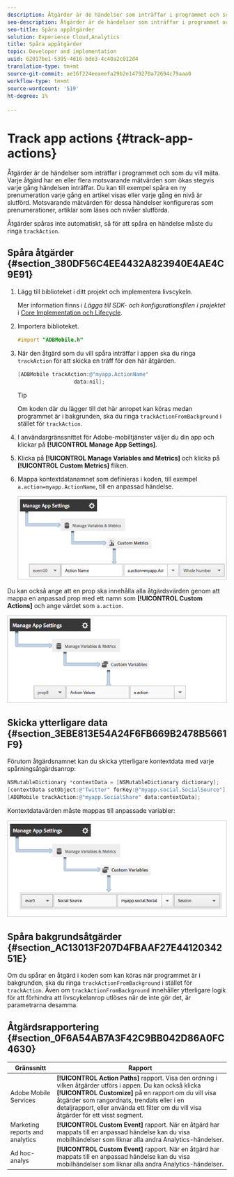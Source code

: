 ```yaml
---
description: Åtgärder är de händelser som inträffar i programmet och som du vill mäta. Varje åtgärd har en eller flera motsvarande mätvärden som ökas stegvis varje gång händelsen inträffar. Du kan till exempel spåra en ny prenumeration varje gång en artikel visas eller varje gång en nivå är slutförd. Motsvarande mätvärden för dessa händelser konfigureras som prenumerationer, artiklar som läses och nivåer slutförda.
seo-description: Åtgärder är de händelser som inträffar i programmet och som du vill mäta. Varje åtgärd har en eller flera motsvarande mätvärden som ökas stegvis varje gång händelsen inträffar. Du kan till exempel spåra en ny prenumeration varje gång en artikel visas eller varje gång en nivå är slutförd. Motsvarande mätvärden för dessa händelser konfigureras som prenumerationer, artiklar som läses och nivåer slutförda.
seo-title: Spåra appåtgärder
solution: Experience Cloud,Analytics
title: Spåra appåtgärder
topic: Developer and implementation
uuid: 62017be1-5395-4d16-bde3-4c40a2c012d4
translation-type: tm+mt
source-git-commit: ae16f224eeaeefa29b2e1479270a72694c79aaa0
workflow-type: tm+mt
source-wordcount: '519'
ht-degree: 1%

---
```



# Track app actions {#track-app-actions}

Åtgärder är de händelser som inträffar i programmet och som du vill mäta. Varje åtgärd har en eller flera motsvarande mätvärden som ökas stegvis varje gång händelsen inträffar. Du kan till exempel spåra en ny prenumeration varje gång en artikel visas eller varje gång en nivå är slutförd. Motsvarande mätvärden för dessa händelser konfigureras som prenumerationer, artiklar som läses och nivåer slutförda.

Åtgärder spåras inte automatiskt, så för att spåra en händelse måste du ringa `trackAction`.

## Spåra åtgärder {#section_380DF56C4EE4432A823940E4AE4C9E91}

1. Lägg till biblioteket i ditt projekt och implementera livscykeln.

   Mer information finns i *Lägga till SDK- och konfigurationsfilen i projektet* i [Core Implementation och Lifecycle](/help/ios/getting-started/dev-qs.md).
1. Importera biblioteket.

   ```objective-c
   #import "ADBMobile.h"
   ```

1. När den åtgärd som du vill spåra inträffar i appen ska du ringa `trackAction` för att skicka en träff för den här åtgärden.

   ```objective-c
   [ADBMobile trackAction:@"myapp.ActionName"  
                     data:nil];
   ```

   >[!TIP]
   >
   >Om koden där du lägger till det här anropet kan köras medan programmet är i bakgrunden, ska du ringa `trackActionFromBackground` i stället för `trackAction`.

1. I användargränssnittet för Adobe-mobiltjänster väljer du din app och klickar på **[!UICONTROL Manage App Settings]**.

1. Klicka på **[!UICONTROL Manage Variables and Metrics]** och klicka på **[!UICONTROL Custom Metrics]** fliken.

1. Mappa kontextdatanamnet som definieras i koden, till exempel `a.action=myapp.ActionName`, till en anpassad händelse.

   ![](assets/map-event-context-data.png)

Du kan också ange att en prop ska innehålla alla åtgärdsvärden genom att mappa en anpassad prop med ett namn som **[!UICONTROL Custom Actions]** och ange värdet som `a.action`.

![](assets/map-custom-prop.png)

## Skicka ytterligare data {#section_3EBE813E54A24F6FB669B2478B5661F9}

Förutom åtgärdsnamnet kan du skicka ytterligare kontextdata med varje spårningsåtgärdsanrop:

```objective-c
NSMutableDictionary *contextData = [NSMutableDictionary dictionary]; 
[contextData setObject:@"Twitter" forKey:@"myapp.social.SocialSource"]; 
[ADBMobile trackAction:@"myapp.SocialShare" data:contextData];
```

Kontextdatavärden måste mappas till anpassade variabler:

![](assets/map-variable-context-action.png)

## Spåra bakgrundsåtgärder {#section_AC13013F207D4FBAAF27E4412034251E}

Om du spårar en åtgärd i koden som kan köras när programmet är i bakgrunden, ska du ringa `trackActionFromBackground` i stället för `trackAction`. Även om `trackActionFromBackground` innehåller ytterligare logik för att förhindra att livscykelanrop utlöses när de inte gör det, är parametrarna desamma.

## Åtgärdsrapportering {#section_0F6A54AB7A3F42C9BB042D86A0FC4630}

| Gränssnitt | Rapport |
|--- |--- |
| Adobe Mobile Services | **[!UICONTROL Action Paths]** rapport. Visa den ordning i vilken åtgärder utförs i appen. Du kan också klicka **[!UICONTROL Customize]** på en rapport om du vill visa åtgärder som rangordnats, trendats eller i en detaljrapport, eller använda ett filter om du vill visa åtgärder för ett visst segment. |
| Marketing reports and analytics | **[!UICONTROL Custom Event]** rapport.  När en åtgärd har mappats till en anpassad händelse kan du visa mobilhändelser som liknar alla andra Analytics-händelser. |
| Ad hoc-analys | **[!UICONTROL Custom Event]** rapport. När en åtgärd har mappats till en anpassad händelse kan du visa mobilhändelser som liknar alla andra Analytics-händelser. |